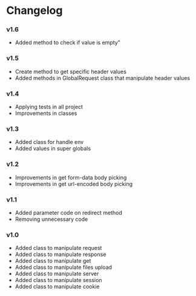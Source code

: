# Changelog

### v1.6
* Added method to check if value is empty"

### v1.5
* Create method to get specific header values
* Added methods in GlobalRequest class that manipulate header values

### v1.4
* Applying tests in all project
* Improvements in classes

### v1.3
* Added class for handle env
* Added values in super globals

### v1.2
* Improvements in get form-data body picking
* Improvements in get url-encoded body picking

### v1.1
* Added parameter code on redirect method
* Removing unnecessary code

### v1.0
* Added class to manipulate request
* Added class to manipulate response
* Added class to manipulate get
* Added class to manipulate files upload
* Added class to manipulate server
* Added class to manipulate session
* Added class to manipulate cookie
